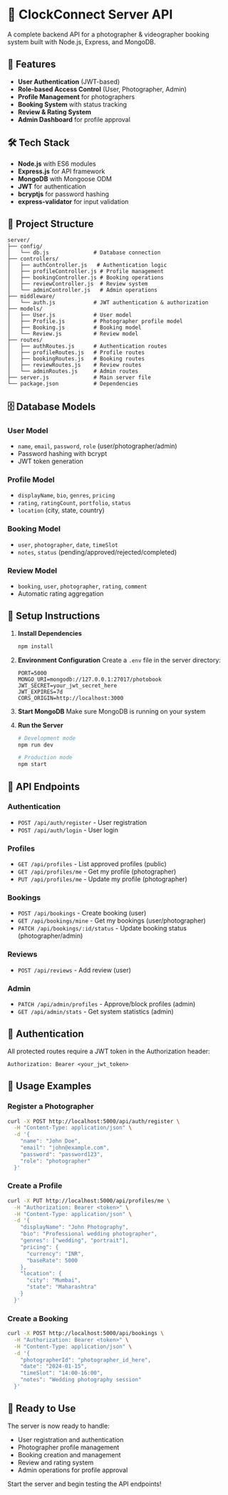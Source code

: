 # 📸 ClockConnect Server API

A complete backend API for a photographer & videographer booking system built with Node.js, Express, and MongoDB.

## 🚀 Features

- **User Authentication** (JWT-based)
- **Role-based Access Control** (User, Photographer, Admin)
- **Profile Management** for photographers
- **Booking System** with status tracking
- **Review & Rating System**
- **Admin Dashboard** for profile approval

## 🛠️ Tech Stack

- **Node.js** with ES6 modules
- **Express.js** for API framework
- **MongoDB** with Mongoose ODM
- **JWT** for authentication
- **bcryptjs** for password hashing
- **express-validator** for input validation

## 📁 Project Structure

```
server/
├── config/
│   └── db.js              # Database connection
├── controllers/
│   ├── authController.js   # Authentication logic
│   ├── profileController.js # Profile management
│   ├── bookingController.js # Booking operations
│   ├── reviewController.js  # Review system
│   └── adminController.js   # Admin operations
├── middleware/
│   └── auth.js            # JWT authentication & authorization
├── models/
│   ├── User.js            # User model
│   ├── Profile.js         # Photographer profile model
│   ├── Booking.js         # Booking model
│   └── Review.js          # Review model
├── routes/
│   ├── authRoutes.js      # Authentication routes
│   ├── profileRoutes.js   # Profile routes
│   ├── bookingRoutes.js   # Booking routes
│   ├── reviewRoutes.js    # Review routes
│   └── adminRoutes.js     # Admin routes
├── server.js              # Main server file
└── package.json           # Dependencies
```

## 🗄️ Database Models

### User Model
- `name`, `email`, `password`, `role` (user/photographer/admin)
- Password hashing with bcrypt
- JWT token generation

### Profile Model
- `displayName`, `bio`, `genres`, `pricing`
- `rating`, `ratingCount`, `portfolio`, `status`
- `location` (city, state, country)

### Booking Model
- `user`, `photographer`, `date`, `timeSlot`
- `notes`, `status` (pending/approved/rejected/completed)

### Review Model
- `booking`, `user`, `photographer`, `rating`, `comment`
- Automatic rating aggregation

## 🔧 Setup Instructions

1. **Install Dependencies**
   ```bash
   npm install
   ```

2. **Environment Configuration**
   Create a `.env` file in the server directory:
   ```
   PORT=5000
   MONGO_URI=mongodb://127.0.0.1:27017/photobook
   JWT_SECRET=your_jwt_secret_here
   JWT_EXPIRES=7d
   CORS_ORIGIN=http://localhost:3000
   ```

3. **Start MongoDB**
   Make sure MongoDB is running on your system

4. **Run the Server**
   ```bash
   # Development mode
   npm run dev
   
   # Production mode
   npm start
   ```

## 📡 API Endpoints

### Authentication
- `POST /api/auth/register` - User registration
- `POST /api/auth/login` - User login

### Profiles
- `GET /api/profiles` - List approved profiles (public)
- `GET /api/profiles/me` - Get my profile (photographer)
- `PUT /api/profiles/me` - Update my profile (photographer)

### Bookings
- `POST /api/bookings` - Create booking (user)
- `GET /api/bookings/mine` - Get my bookings (user/photographer)
- `PATCH /api/bookings/:id/status` - Update booking status (photographer/admin)

### Reviews
- `POST /api/reviews` - Add review (user)

### Admin
- `PATCH /api/admin/profiles` - Approve/block profiles (admin)
- `GET /api/admin/stats` - Get system statistics (admin)

## 🔐 Authentication

All protected routes require a JWT token in the Authorization header:
```
Authorization: Bearer <your_jwt_token>
```

## 🎯 Usage Examples

### Register a Photographer
```bash
curl -X POST http://localhost:5000/api/auth/register \
  -H "Content-Type: application/json" \
  -d '{
    "name": "John Doe",
    "email": "john@example.com",
    "password": "password123",
    "role": "photographer"
  }'
```

### Create a Profile
```bash
curl -X PUT http://localhost:5000/api/profiles/me \
  -H "Authorization: Bearer <token>" \
  -H "Content-Type: application/json" \
  -d '{
    "displayName": "John Photography",
    "bio": "Professional wedding photographer",
    "genres": ["wedding", "portrait"],
    "pricing": {
      "currency": "INR",
      "baseRate": 5000
    },
    "location": {
      "city": "Mumbai",
      "state": "Maharashtra"
    }
  }'
```

### Create a Booking
```bash
curl -X POST http://localhost:5000/api/bookings \
  -H "Authorization: Bearer <token>" \
  -H "Content-Type: application/json" \
  -d '{
    "photographerId": "photographer_id_here",
    "date": "2024-01-15",
    "timeSlot": "14:00-16:00",
    "notes": "Wedding photography session"
  }'
```

## 🚀 Ready to Use

The server is now ready to handle:
- User registration and authentication
- Photographer profile management
- Booking creation and management
- Review and rating system
- Admin operations for profile approval

Start the server and begin testing the API endpoints!
